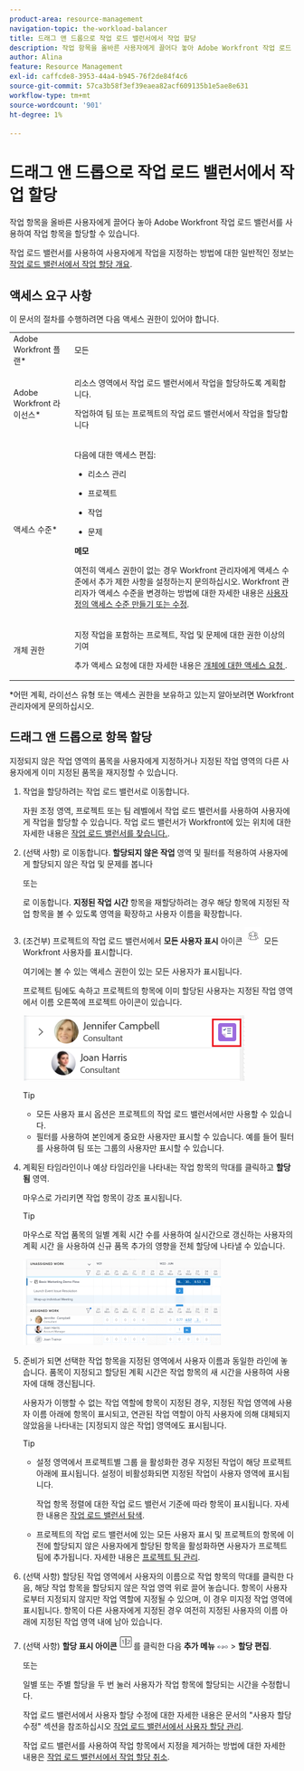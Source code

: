 ```yaml
---
product-area: resource-management
navigation-topic: the-workload-balancer
title: 드래그 앤 드롭으로 작업 로드 밸런서에서 작업 할당
description: 작업 항목을 올바른 사용자에게 끌어다 놓아 Adobe Workfront 작업 로드 밸런서를 사용하여 작업 항목을 할당할 수 있습니다.
author: Alina
feature: Resource Management
exl-id: caffcde8-3953-44a4-b945-76f2de84f4c6
source-git-commit: 57ca3b58f3ef39eaea82acf609135b1e5ae8e631
workflow-type: tm+mt
source-wordcount: '901'
ht-degree: 1%

---
```


# 드래그 앤 드롭으로 작업 로드 밸런서에서 작업 할당

<!--remove production and preview preferences at release-->

작업 항목을 올바른 사용자에게 끌어다 놓아 Adobe Workfront 작업 로드 밸런서를 사용하여 작업 항목을 할당할 수 있습니다.

작업 로드 밸런서를 사용하여 사용자에게 작업을 지정하는 방법에 대한 일반적인 정보는 [작업 로드 밸런서에서 작업 할당 개요](../../resource-mgmt/workload-balancer/assign-work-in-workload-balancer.md).

## 액세스 요구 사항

이 문서의 절차를 수행하려면 다음 액세스 권한이 있어야 합니다.

<table style="table-layout:auto"> 
 <col> 
 <col> 
 <tbody> 
  <tr> 
   <td role="rowheader">Adobe Workfront 플랜*</td> 
   <td> <p>모든 </p> </td> 
  </tr> 
  <tr> 
   <td role="rowheader">Adobe Workfront 라이선스*</td> 
   <td> <p>리소스 영역에서 작업 로드 밸런서에서 작업을 할당하도록 계획합니다.</p>
   <p>작업하여 팀 또는 프로젝트의 작업 로드 밸런서에서 작업을 할당합니다</p>
 </td> 
  </tr> 
  <tr> 
   <td role="rowheader">액세스 수준*</td> 
   <td> <p>다음에 대한 액세스 편집:</p> 
    <ul> 
     <li> <p>리소스 관리</p> </li> 
     <li> <p>프로젝트</p> </li> 
     <li> <p>작업</p> </li> 
     <li> <p>문제</p> </li> 
    </ul> <p><b>메모</b>

여전히 액세스 권한이 없는 경우 Workfront 관리자에게 액세스 수준에서 추가 제한 사항을 설정하는지 문의하십시오. Workfront 관리자가 액세스 수준을 변경하는 방법에 대한 자세한 내용은 <a href="../../administration-and-setup/add-users/configure-and-grant-access/create-modify-access-levels.md" class="MCXref xref">사용자 정의 액세스 수준 만들기 또는 수정</a>.</p> </td>
</tr> 
  <tr> 
   <td role="rowheader">개체 권한</td> 
   <td> <p>지정 작업을 포함하는 프로젝트, 작업 및 문제에 대한 권한 이상의 기여</p> <p>추가 액세스 요청에 대한 자세한 내용은 <a href="../../workfront-basics/grant-and-request-access-to-objects/request-access.md" class="MCXref xref">개체에 대한 액세스 요청 </a>.</p> </td> 
  </tr> 
 </tbody> 
</table>

&#42;어떤 계획, 라이선스 유형 또는 액세스 권한을 보유하고 있는지 알아보려면 Workfront 관리자에게 문의하십시오.

## 드래그 앤 드롭으로 항목 할당

지정되지 않은 작업 영역의 품목을 사용자에게 지정하거나 지정된 작업 영역의 다른 사용자에게 이미 지정된 품목을 재지정할 수 있습니다.

1. 작업을 할당하려는 작업 로드 밸런서로 이동합니다.

   자원 조정 영역, 프로젝트 또는 팀 레벨에서 작업 로드 밸런서를 사용하여 사용자에게 작업을 할당할 수 있습니다. 작업 로드 밸런서가 Workfront에 있는 위치에 대한 자세한 내용은 [작업 로드 밸런서를 찾습니다.](../../resource-mgmt/workload-balancer/locate-workload-balancer.md).

1. (선택 사항) 로 이동합니다. **할당되지 않은 작업** 영역 및 필터를 적용하여 사용자에게 할당되지 않은 작업 및 문제를 봅니다

   또는

   로 이동합니다. **지정된 작업 시간** 항목을 재할당하려는 경우 해당 항목에 지정된 작업 항목을 볼 수 있도록 영역을 확장하고 사용자 이름을 확장합니다.

1. (조건부) 프로젝트의 작업 로드 밸런서에서 **모든 사용자 표시** 아이콘 ![](assets/show-all-users-icon-project-workload-balancer.png) 모든 Workfront 사용자를 표시합니다.

   여기에는 볼 수 있는 액세스 권한이 있는 모든 사용자가 표시됩니다.

   프로젝트 팀에도 속하고 프로젝트의 항목에 이미 할당된 사용자는 지정된 작업 영역에서 이름 오른쪽에 프로젝트 아이콘이 있습니다.

   ![](assets/user-on-the-project-indicator-highlighted-project-workload-balancer.png)


   >[!TIP]
   >
   >* 모든 사용자 표시 옵션은 프로젝트의 작업 로드 밸런서에서만 사용할 수 있습니다.
   >* 필터를 사용하여 본인에게 중요한 사용자만 표시할 수 있습니다. 예를 들어 필터를 사용하여 팀 또는 그룹의 사용자만 표시할 수 있습니다.




1. 계획된 타임라인이나 예상 타임라인을 나타내는 작업 항목의 막대를 클릭하고 **할당됨** 영역.

   마우스로 가리키면 작업 항목이 강조 표시됩니다.

   >[!TIP]
   >
   >마우스로 작업 품목의 일별 계획 시간 수를 사용하여 실시간으로 갱신하는 사용자의 계획 시간 을 사용하여 신규 품목 추가의 영향을 전체 할당에 나타낼 수 있습니다.

   ![](assets/drag-drop-item-from-unassigned-to-assigned-wb-nwe-350x152.png)

1. 준비가 되면 선택한 작업 항목을 지정된 영역에서 사용자 이름과 동일한 라인에 놓습니다. 품목이 지정되고 할당된 계획 시간은 작업 항목의 새 시간을 사용하여 사용자에 대해 갱신됩니다.

   사용자가 이행할 수 없는 작업 역할에 항목이 지정된 경우, 지정된 작업 영역에 사용자 이름 아래에 항목이 표시되고, 연관된 작업 역할이 아직 사용자에 의해 대체되지 않았음을 나타내는 [지정되지 않은 작업] 영역에도 표시됩니다.

   >[!TIP]
   >
   >* 설정 영역에서 프로젝트별 그룹 을 활성화한 경우 지정된 작업이 해당 프로젝트 아래에 표시됩니다. 설정이 비활성화되면 지정된 작업이 사용자 영역에 표시됩니다.
      >
      >
      >     작업 항목 정렬에 대한 작업 로드 밸런서 기준에 따라 항목이 표시됩니다. 자세한 내용은 [작업 로드 밸런서 탐색](../../resource-mgmt/workload-balancer/navigate-the-workload-balancer.md).
   >
   >
   >* 프로젝트의 작업 로드 밸런서에 있는 모든 사용자 표시 및 프로젝트의 항목에 이전에 할당되지 않은 사용자에게 할당된 항목을 활성화하면 사용자가 프로젝트 팀에 추가됩니다. 자세한 내용은 [프로젝트 팀 관리](../../manage-work/projects/planning-a-project/manage-project-team.md).



1. (선택 사항) 할당된 작업 영역에서 사용자의 이름으로 작업 항목의 막대를 클릭한 다음, 해당 작업 항목을 할당되지 않은 작업 영역 위로 끌어 놓습니다. 항목이 사용자로부터 지정되지 않지만 작업 역할에 지정될 수 있으며, 이 경우 미지정 작업 영역에 표시됩니다. 항목이 다른 사용자에게 지정된 경우 여전히 지정된 사용자의 이름 아래에 지정된 작업 영역 내에 남아 있습니다.
1. (선택 사항) **할당 표시 아이콘** ![](assets/show-allocations-icon-small.png)를 클릭한 다음 **추가 메뉴** ![](assets/qs-more-menu.png) > **할당 편집**.

   <!--
   (make sure these are still called this, and that the icon has not changed)
   -->
   또는

   일별 또는 주별 할당을 두 번 눌러 사용자가 작업 항목에 할당되는 시간을 수정합니다.

   작업 로드 밸런서에서 사용자 할당 수정에 대한 자세한 내용은 문서의 &quot;사용자 할당 수정&quot; 섹션을 참조하십시오 [작업 로드 밸런서에서 사용자 할당 관리](../../resource-mgmt/workload-balancer/manage-user-allocations-workload-balancer.md).

   작업 로드 밸런서를 사용하여 작업 항목에서 지정을 제거하는 방법에 대한 자세한 내용은 [작업 로드 밸런서에서 작업 할당 취소](../../resource-mgmt/workload-balancer/unassign-work-in-workload-balancer.md).

